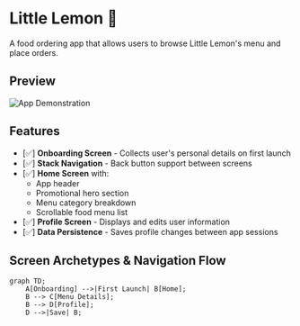 # Little Lemon 🍋

A food ordering app that allows users to browse Little Lemon's menu and place orders.

## Preview
![App Demonstration](https://user-images.githubusercontent.com/93353925/227747468-3e923704-873f-4a06-8bbb-8fad77580034.gif)

## Features
- [✅] **Onboarding Screen** - Collects user's personal details on first launch
- [✅] **Stack Navigation** - Back button support between screens
- [✅] **Home Screen** with:
  - App header
  - Promotional hero section
  - Menu category breakdown
  - Scrollable food menu list
- [✅] **Profile Screen** - Displays and edits user information
- [✅] **Data Persistence** - Saves profile changes between app sessions

## Screen Archetypes & Navigation Flow
```mermaid
graph TD;
    A[Onboarding] -->|First Launch| B[Home];
    B --> C[Menu Details];
    B --> D[Profile];
    D -->|Save| B;

